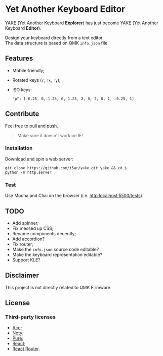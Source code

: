 # Yet Another Keyboard Editor

YAKE (Yet Another Keyboard **Explorer**) has just become YAKE (Yet Another Keyboard **Editor**).

Design your keyboard directly from a text editor.  
The data structure is based on QMK `info.json` file.

## Features

- Mobile friendly;
- Rotated keys (`r`, `rx`, `ry`);
- ISO keys:

      "p": [-0.25, 0, 1.25, 0, 1.25, 2, 0, 2, 0, 1, -0.25, 1]

## Contribute

Feel free to pull and push.

> Make sure it doesn't work on IE!

### Installation

Download and spin a web server:

    git clone https://github.com/i5ar/yake.git yake && cd $_
    python -m http.server

### Test

Use Mocha and Chai on the browser (i.e. <http:localhost:5500/tests>).

## TODO

- Add spinner;
- Fix messed up CSS;
- Rename components decently;
- Add accordion?
- Fix router;
- Make the `info.json` source code editable?
- Make the keyboard representation editable?
- Support KLE?

## Disclaimer

This project is not directly related to QMK Firmware.

## License

### Third-party licenses

- [Ace](https://github.com/ajaxorg/ace/blob/master/LICENSE);
- [Noty](https://github.com/needim/noty/blob/master/LICENSE.txt);
- [Pure](https://github.com/pure-css/pure/blob/master/LICENSE);
- [React](https://github.com/facebook/react/blob/master/LICENSE);
- [React Router](https://github.com/ReactTraining/react-router/blob/master/LICENSE).
